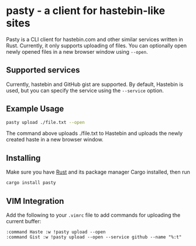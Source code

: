 # pasty - a client for hastebin-like sites
Pasty is a CLI client for hastebin.com and other similar services written in Rust.
Currently, it only supports uploading of files. You can optionally open newly opened files in a new browser window using `--open`.
## Supported services
Currently, hastebin and GitHub gist are supported. By default, Hastebin is used, but you can specify the service using the `--service` option.

## Example Usage
```Bash
pasty upload ./file.txt --open
```
The command above uploads ./file.txt to Hastebin and uploads the newly created haste in a new browser window.

## Installing

Make sure you have [Rust](https://rust-lang.org) and its package manager Cargo installed, then run
```Bash
cargo install pasty
```
## VIM Integration

Add the following to your `.vimrc` file to add commands for uploading the current buffer:
```VIMscript
:command Haste :w !pasty upload --open 
:command Gist :w !pasty upload --open --service github --name "%:t"
```
